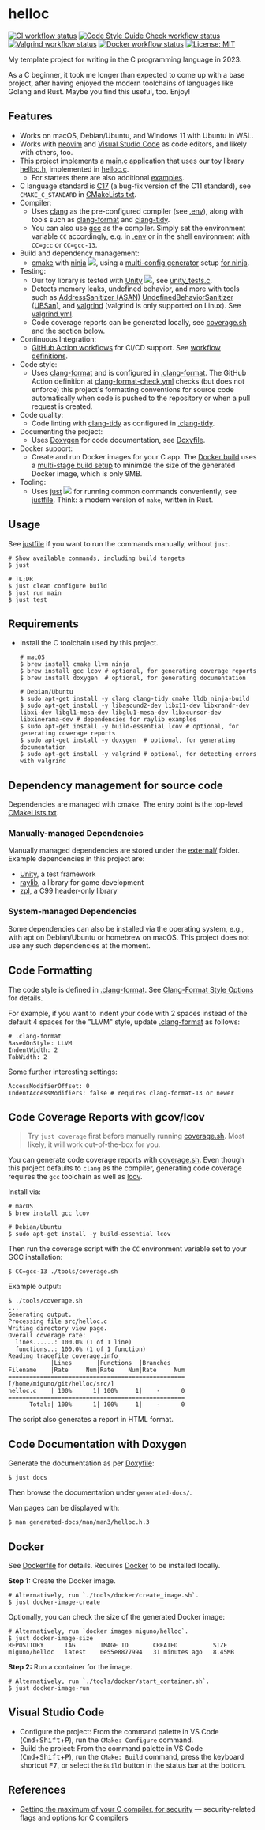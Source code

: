 # helloc
[![CI workflow status](https://github.com/miguno/helloc/actions/workflows/ci.yml/badge.svg)](https://github.com/miguno/helloc/actions/workflows/ci.yml)
[![Code Style Guide Check workflow status](https://github.com/miguno/helloc/actions/workflows/clang-format-check.yml/badge.svg)](https://github.com/miguno/helloc/actions/workflows/clang-format-check.yml)
[![Valgrind workflow status](https://github.com/miguno/helloc/actions/workflows/valgrind.yml/badge.svg)](https://github.com/miguno/helloc/actions/workflows/valgrind.yml)
[![Docker workflow status](https://github.com/miguno/helloc/actions/workflows/docker-image.yml/badge.svg)](https://github.com/miguno/helloc/actions/workflows/docker-image.yml)
[![License: MIT](https://img.shields.io/badge/License-MIT-blue.svg)](https://opensource.org/licenses/MIT)

My template project for writing in the C programming language in 2023.

As a C beginner, it took me longer than expected to come up with a base project,
after having enjoyed the modern toolchains of languages like Golang and Rust.
Maybe you find this useful, too. Enjoy!

## Features

* Works on macOS, Debian/Ubuntu, and Windows 11 with Ubuntu in WSL.
* Works with [neovim](https://neovim.io/) and
  [Visual Studio Code](https://code.visualstudio.com/)
  as code editors, and likely with others, too.
* This project implements a [main.c](src/main.c) application that uses our toy
  library [helloc.h](src/helloc.h), implemented in [helloc.c](src/helloc.c).
    * For starters there are also additional [examples](examples/).
* C language standard is [C17](https://en.cppreference.com/w/c/17)
  (a bug-fix version of the C11 standard), see
  `CMAKE_C_STANDARD` in [CMakeLists.txt](CMakeLists.txt).
* Compiler:
    * Uses [clang](https://clang.llvm.org/) as the pre-configured compiler (see
      [.env](.env)), along with tools such as
      [clang-format](https://clang.llvm.org/docs/ClangFormat.html) and
      [clang-tidy](https://clang.llvm.org/extra/clang-tidy/).
    * You can also use [gcc](https://gcc.gnu.org/) as the compiler.  Simply set
      the environment variable `CC` accordingly, e.g. in [.env](.env) or
      in the shell environment with `CC=gcc` or `CC=gcc-13`.
* Build and dependency management:
    * [cmake](https://github.com/Kitware/CMake) with
      [ninja](https://github.com/ninja-build/ninja)
      ![](https://img.shields.io/github/stars/ninja-build/ninja),
      using a
      [multi-config generator](https://cmake.org/cmake/help/latest/variable/CMAKE_CONFIGURATION_TYPES.html)
      setup [for ninja](https://cmake.org/cmake/help/latest/generator/Ninja%20Multi-Config.html).
* Testing:
    * Our toy library is tested with
      [Unity](https://github.com/ThrowTheSwitch/Unity)
      ![](https://img.shields.io/github/stars/ThrowTheSwitch/Unity), see
      [unity_tests.c](test/unity_tests.c).
    * Detects memory leaks, undefined behavior, and more with tools such as
      [AddressSanitizer (ASAN)](https://clang.llvm.org/docs/AddressSanitizer.html)
      [UndefinedBehaviorSanitizer (UBSan)](https://clang.llvm.org/docs/UndefinedBehaviorSanitizer.html),
      and [valgrind](https://valgrind.org/) (valgrind is only supported on Linux).
      See [valgrind.yml](.github/workflows/valgrind.yml).
    * Code coverage reports can be generated locally, see
      [coverage.sh](tools/coverage.sh) and the section below.
* Continuous Integration:
    * [GitHub Action workflows](https://github.com/miguno/helloc/actions)
      for CI/CD support. See [workflow definitions](.github/workflows/).
* Code style:
    * Uses [clang-format](https://clang.llvm.org/docs/ClangFormat.html)
      and is configured in [.clang-format](.clang-format).  The GitHub Action
      definition at
      [clang-format-check.yml](.github/workflows/clang-format-check.yml) checks
      (but does not enforce) this project's formatting conventions for source
      code automatically when code is pushed to the repository or when a pull
      request is created.
* Code quality:
    * Code linting with [clang-tidy](https://clang.llvm.org/extra/clang-tidy/) as
      configured in [.clang-tidy](.clang-tidy).
* Documenting the project:
    * Uses [Doxygen](https://www.doxygen.nl/) for code documentation, see
      [Doxyfile](Doxyfile).
* Docker support:
    * Create and run Docker images for your C app.
      The [Docker build](Dockerfile) uses a
      [multi-stage build setup](https://docs.docker.com/build/building/multi-stage/)
      to minimize the size of the generated Docker image, which is only 9MB.
* Tooling:
    * Uses [just](https://github.com/casey/just) ![](https://img.shields.io/github/stars/casey/just)
      for running common commands conveniently, see [justfile](justfile). Think:
      a modern version of `make`, written in Rust.

## Usage

See [justfile](justfile) if you want to run the commands manually, without
`just`.

```shell
# Show available commands, including build targets
$ just

# TL;DR
$ just clean configure build
$ just run main
$ just test
```

## Requirements

* Install the C toolchain used by this project.

    ```shell
    # macOS
    $ brew install cmake llvm ninja
    $ brew install gcc lcov # optional, for generating coverage reports
    $ brew install doxygen  # optional, for generating documentation

    # Debian/Ubuntu
    $ sudo apt-get install -y clang clang-tidy cmake lldb ninja-build
    $ sudo apt-get install -y libasound2-dev libx11-dev libxrandr-dev libxi-dev libgl1-mesa-dev libglu1-mesa-dev libxcursor-dev libxinerama-dev # dependencies for raylib examples
    $ sudo apt-get install -y build-essential lcov # optional, for generating coverage reports
    $ sudo apt-get install -y doxygen  # optional, for generating documentation
    $ sudo apt-get install -y valgrind # optional, for detecting errors with valgrind
    ```

## Dependency management for source code

Dependencies are managed with cmake.  The entry point is the top-level
[CMakeLists.txt](CMakeLists.txt).

### Manually-managed Dependencies

Manually managed dependencies are stored under the [external/](external/)
folder.  Example dependencies in this project are:

* [Unity](https://github.com/ThrowTheSwitch/Unity), a test framework
* [raylib](https://github.com/raysan5/raylib), a library for game development
* [zpl](https://github.com/zpl-c/zpl), a C99 header-only library

### System-managed Dependencies

Some dependencies can also be installed via the operating system, e.g., with
apt on Debian/Ubuntu or homebrew on macOS.  This project does not use any such
dependencies at the moment.

## Code Formatting

The code style is defined in [.clang-format](.clang-format).  See
[Clang-Format Style Options](https://clang.llvm.org/docs/ClangFormatStyleOptions.html)
for details.

For example, if you want to indent your code with 2 spaces instead of the
default 4 spaces for the "LLVM" style, update [.clang-format](.clang-format)
as follows:

    # .clang-format
    BasedOnStyle: LLVM
    IndentWidth: 2
    TabWidth: 2

Some further interesting settings:

    AccessModifierOffset: 0
    IndentAccessModifiers: false # requires clang-format-13 or newer

## Code Coverage Reports with gcov/lcov

> Try `just coverage` first before manually running
> [coverage.sh](tools/coverage.sh).
> Most likely, it will work out-of-the-box for you.

You can generate code coverage reports with [coverage.sh](tools/coverage.sh).
Even though this project defaults to `clang` as the compiler, generating code
coverage requires the `gcc` toolchain as well as
[lcov](https://github.com/linux-test-project/lcov).

Install via:

```shell
# macOS
$ brew install gcc lcov

# Debian/Ubuntu
$ sudo apt-get install -y build-essential lcov
```

Then run the coverage script with the `CC` environment variable set to your
GCC installation:

```shell
$ CC=gcc-13 ./tools/coverage.sh
```

Example output:

```
$ ./tools/coverage.sh
...
Generating output.
Processing file src/helloc.c
Writing directory view page.
Overall coverage rate:
  lines......: 100.0% (1 of 1 line)
  functions..: 100.0% (1 of 1 function)
Reading tracefile coverage.info
            |Lines       |Functions  |Branches
Filename    |Rate     Num|Rate    Num|Rate     Num
==================================================
[/home/miguno/git/helloc/src/]
helloc.c    | 100%      1| 100%     1|    -      0
==================================================
      Total:| 100%      1| 100%     1|    -      0
```

The script also generates a report in HTML format.

## Code Documentation with Doxygen

Generate the documentation as per [Doxyfile](Doxyfile):

```shell
$ just docs
```
Then browse the documentation under `generated-docs/`.

Man pages can be displayed with:

```shell
$ man generated-docs/man/man3/helloc.h.3
```

## Docker

See [Dockerfile](Dockerfile) for details.
Requires [Docker](https://www.docker.com/) to be installed locally.

**Step 1:** Create the Docker image.

```shell
# Alternatively, run `./tools/docker/create_image.sh`.
$ just docker-image-create
```

Optionally, you can check the size of the generated Docker image:

```shell
# Alternatively, run `docker images miguno/helloc`.
$ just docker-image-size
REPOSITORY      TAG       IMAGE ID       CREATED          SIZE
miguno/helloc   latest    0e55e8877994   31 minutes ago   8.45MB
```

**Step 2:** Run a container for the image.

```shell
# Alternatively, run `./tools/docker/start_container.sh`.
$ just docker-image-run
```

## Visual Studio Code

* Configure the project: From the command palette in VS Code
  (<kbd>Cmd</kbd>+<kbd>Shift</kbd>+<kbd>P</kbd>),
  run the `CMake: Configure` command.
* Build the project: From the command palette in VS Code
  (<kbd>Cmd</kbd>+<kbd>Shift</kbd>+<kbd>P</kbd>),
  run the `CMake: Build` command, press the keyboard shortcut <kbd>F7</kbd>,
  or select the `Build` button in the status bar at the bottom.

## References

* [Getting the maximum of your C compiler, for
  security](https://airbus-seclab.github.io/c-compiler-security/clang_compilation.html)
  — security-related flags and options for C compilers
